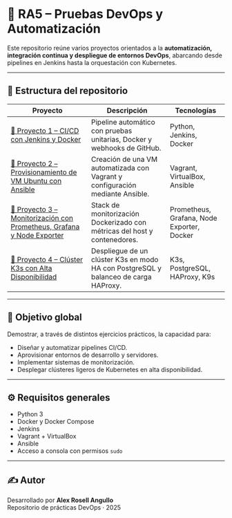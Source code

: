 # 🧩 RA5 – Pruebas DevOps y Automatización

Este repositorio reúne varios proyectos orientados a la **automatización, integración continua y despliegue de entornos DevOps**, abarcando desde pipelines en Jenkins hasta la orquestación con Kubernetes.

---

## 📂 Estructura del repositorio

| Proyecto | Descripción | Tecnologías |
|-----------|--------------|--------------|
| [📘 Proyecto 1 – CI/CD con Jenkins y Docker](RA5.1/README.md) | Pipeline automático con pruebas unitarias, Docker y webhooks de GitHub. | Python, Jenkins, Docker |
| [📗 Proyecto 2 – Provisionamiento de VM Ubuntu con Ansible](RA5.2/README.md) | Creación de una VM automatizada con Vagrant y configuración mediante Ansible. | Vagrant, VirtualBox, Ansible |
| [📙 Proyecto 3 – Monitorización con Prometheus, Grafana y Node Exporter](RA5.3/README.md) | Stack de monitorización Dockerizado con métricas del host y contenedores. | Prometheus, Grafana, Node Exporter, Docker |
| [📕 Proyecto 4 – Clúster K3s con Alta Disponibilidad](RA5.4/README.md) | Despliegue de un clúster K3s en modo HA con PostgreSQL y balanceo de carga HAProxy. | K3s, PostgreSQL, HAProxy, K9s |

---

## 🧠 Objetivo global

Demostrar, a través de distintos ejercicios prácticos, la capacidad para:
- Diseñar y automatizar pipelines CI/CD.
- Aprovisionar entornos de desarrollo y servidores.
- Implementar sistemas de monitorización.
- Desplegar clústeres ligeros de Kubernetes en alta disponibilidad.

---

## ⚙️ Requisitos generales

- Python 3  
- Docker y Docker Compose  
- Jenkins  
- Vagrant + VirtualBox  
- Ansible  
- Acceso a consola con permisos `sudo`

---

## ✍️ Autor

Desarrollado por **Alex Rosell Angullo**  
Repositorio de prácticas DevOps · 2025